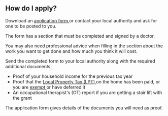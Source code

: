 ##  How do I apply?

Download an [ application form
](https://assets.gov.ie/119595/fb68af61-2429-414e-8f61-95ddc380f8ec.pdf) or
contact your local authority and ask for one to be posted to you.

The form has a section that must be completed and signed by a doctor.

You may also need professional advice when filling in the section about the
work you want to get done and how much you think it will cost.

Send the completed form to your local authority along with the required
additional documents:

  * Proof of your household income for the previous tax year 
  * Proof that the [ Local Property Tax (LPT) ](/en/money-and-tax/tax/housing-taxes-and-reliefs/local-property-tax/) on the home has been paid, or you are [ exempt ](/en/money-and-tax/tax/housing-taxes-and-reliefs/local-property-tax-exemptions/) or have deferred it 
  * An occupational therapist's (OT) report if you are getting a stair lift with the grant 

The application form gives details of the documents you will need as proof.
